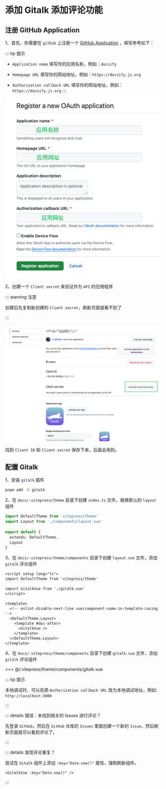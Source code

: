 # 添加 Gitalk 添加评论功能

## 注册 GitHub Application

1、首先，你需要在 `github` 上注册一个 [GitHub Application](https://github.com/settings/applications/new) ，填写参考如下：

::: tip 提示

- `Application name` 填写你的应用名称，例如：`docsify`

- `Homepage URL` 填写你的网站地址，例如：`https://docsify.js.org`

- `Authorization callback URL` 填写你的网站地址，例如：`https://docsify.js.org`
  :::

![ register 注册图](/gitalk/register.png)

2、创建一个 `Client secret` 来验证作为 `API` 的应用程序

::: warning 注意

创建后先复制新创建的 `Client secret`，刷新页面就看不到了

:::

![创建 secret 图片](/gitalk/secret.png)

找到 `Client ID` 和 `Client secret` 保存下来，后面会用到。

## 配置 Gitalk

1、安装 `gitalk` 插件

```sh
pnpm add -D gitalk
```

2、在 `docs/.vitepress/theme` 目录下创建 `index.ts` 文件，替换默认的 `layout` 组件

```ts
import DefaultTheme from 'vitepress/theme'
import Layout from './components/layout.vue'

export default {
  extends: DefaultTheme,
  Layout
}
```

3、在 `docs/.vitepress/theme/components` 目录下创建 `layout.vue` 文件，添加 `gitalk` 评论组件

```vue
<script setup lang="ts">
import DefaultTheme from 'vitepress/theme'

import GitalkVue from './gitalk.vue'
</script>

<template>
  <!-- eslint-disable-next-line vue/component-name-in-template-casing -->
  <DefaultTheme.Layout>
    <template #doc-after>
      <GitalkVue />
    </template>
  </DefaultTheme.Layout>
</template>
```

4、在 `docs/.vitepress/theme/components` 目录下创建 `gitalk.vue` 文件，添加 `gitalk` 评论组件

<<< @/.vitepress/theme/components/gitalk.vue

::: tip 提示

本地调试时，可以先把 `Authorization callback URL` 改为本地调试地址，例如: `http://localhost:3000`

:::

::: details 错误：未找到相关的 Issues 进行评论？

先登录 `GitHub`，然后在 `GitHub` 仓库的 `Issues` 里面创建一个新的 `Issue`，然后刷新页面就可以看到评论了。

:::

::: details 发现评论重复？

尝试在 `Gitalk` 组件上添加 `:key="Date.now()"` 属性，强制刷新组件。

```vue
<GitalkVue :key="Date.now()" />
```

:::
